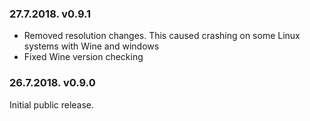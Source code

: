 ### 27.7.2018. v0.9.1

* Removed resolution changes. This caused crashing on some Linux systems with Wine and windows
* Fixed Wine version checking

### 26.7.2018. v0.9.0

Initial public release.
